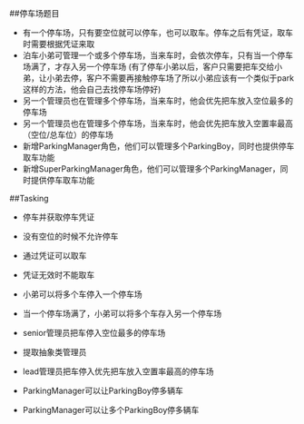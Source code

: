 ##停车场题目

* 有一个停车场，只有要空位就可以停车，也可以取车。停车之后有凭证，取车时需要根据凭证来取
* 泊车小弟可管理一个或多个停车场，当来车时，会依次停车，只有当一个停车场满了，才存入另一个停车场 (有了停车小弟以后，客户只需要把车交给小弟，让小弟去停，客户不需要再接触停车场了所以小弟应该有一个类似于park这样的方法，他会自己去找停车场停好)
* 另一个管理员也在管理多个停车场，当来车时，他会优先把车放入空位最多的停车场
* 另一个管理员也在管理多个停车场，当来车时，他会优先把车放入空置率最高（空位/总车位）的停车场
* 新增ParkingManager角色，他们可以管理多个ParkingBoy，同时也提供停车取车功能
* 新增SuperParkingManager角色，他们可以管理多个ParkingManager，同时提供停车取车功能
    
##Tasking

* 停车并获取停车凭证
* 没有空位的时候不允许停车
* 通过凭证可以取车
* 凭证无效时不能取车
* 小弟可以将多个车停入一个停车场
* 当一个停车场满了，小弟可以将多个车存入另一个停车场

* senior管理员把车停入空位最多的停车场
* 提取抽象类管理员
* lead管理员把车停入优先把车放入空置率最高的停车场

* ParkingManager可以让ParkingBoy停多辆车
* ParkingManager可以让多个ParkingBoy停多辆车